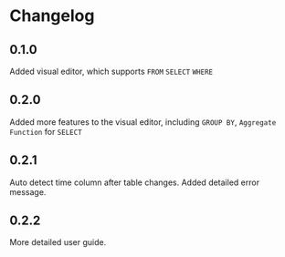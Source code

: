 # Changelog

## 0.1.0 

Added visual editor, which supports `FROM` `SELECT` `WHERE`

## 0.2.0

Added more features to the visual editor, including `GROUP BY`, `Aggregate Function` for `SELECT`

## 0.2.1

Auto detect time column after table changes.
Added detailed error message.

## 0.2.2

More detailed user guide.